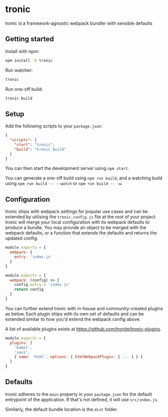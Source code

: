 # tronic

tronic is a framework-agnostic webpack bundler with sensible defaults

## Getting started

Install with npm:

```bash
npm install -D tronic
```

Run watcher:

```bash
tronic
```

Run one-off build:

```bash
tronic build
```

## Setup

Add the following scripts to your `package.json`:

```json
{
  "scripts": {
    "start": "tronic",
    "build": "tronic build"
  }
}
```

You can then start the development server using `npm start`.

You can generate a one-off build using `npm run build`, and a watching build using `npm run build -- --watch` or `npm run build -- -w`.

## Configuration

tronic ships with webpack settings for popular use cases and can be extended by utilising the `tronic.config.js` file at the root of your project. tronic will merge your local configuration with its webpack defaults to produce a bundle. You may provide an object to be merged with the webpack defaults, or a function that extends the defaults and returns the updated config.

```javascript
module.exports = {
  webpack: {
    entry: 'index.js'
  }
}
```

```javascript
module.exports = {
  webpack: (config) => {
    config.entry = 'index.js'
    return config
  }
}
```

You can further extend tronic with in-house and community-created plugins as below. Each plugin ships with its own set of defaults and can be extended similar to how you'd extend the webpack config above.

A list of available plugins exists at https://github.com/tronite/tronic-plugins.

```javascript
module.exports = {
  plugins: [
    'babel',
    'sass',
    { name: 'html', options: { htmlWebpackPlugin: { ... } } }
  ]
}
```

## Defaults

tronic adheres to the `main` property in your `package.json` for the default entrypoint of the application. If that's not defined, it will use `src/index.js`.

Similarly, the default bundle location is the `dist` folder.

